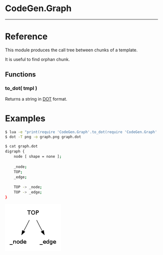 # CodeGen.Graph

---

# Reference

This module produces the call tree between chunks of a template.

It is useful to find orphan chunk.

## Functions

### to_dot( tmpl )

Returns a string in
[DOT](http://graphviz.org/content/dot-language) format.

# Examples

```sh
$ lua -e "print(require 'CodeGen.Graph'.to_dot(require 'CodeGen.Graph'.template))" > graph.dot
$ dot -T png -o graph.png graph.dot
```

```sh
$ cat graph.dot
digraph {
    node [ shape = none ];

    _node;
    TOP;
    _edge;

    TOP -> _node;
    TOP -> _edge;
}
```

![graph.png](img/graph.png)
